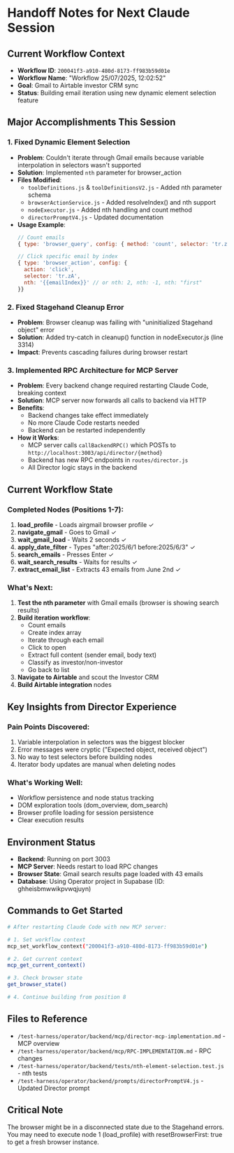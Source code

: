 # Handoff Notes for Next Claude Session

## Current Workflow Context
- **Workflow ID**: `200041f3-a910-480d-8173-ff983b59d01e` 
- **Workflow Name**: "Workflow 25/07/2025, 12:02:52"
- **Goal**: Gmail to Airtable investor CRM sync
- **Status**: Building email iteration using new dynamic element selection feature

## Major Accomplishments This Session

### 1. Fixed Dynamic Element Selection
- **Problem**: Couldn't iterate through Gmail emails because variable interpolation in selectors wasn't supported
- **Solution**: Implemented `nth` parameter for browser_action
- **Files Modified**:
  - `toolDefinitions.js` & `toolDefinitionsV2.js` - Added nth parameter schema
  - `browserActionService.js` - Added resolveIndex() and nth support
  - `nodeExecutor.js` - Added nth handling and count method
  - `directorPromptV4.js` - Updated documentation
- **Usage Example**:
  ```javascript
  // Count emails
  { type: 'browser_query', config: { method: 'count', selector: 'tr.zA' } }
  
  // Click specific email by index
  { type: 'browser_action', config: { 
    action: 'click', 
    selector: 'tr.zA', 
    nth: '{{emailIndex}}' // or nth: 2, nth: -1, nth: "first"
  }}
  ```

### 2. Fixed Stagehand Cleanup Error
- **Problem**: Browser cleanup was failing with "uninitialized Stagehand object" error
- **Solution**: Added try-catch in cleanup() function in nodeExecutor.js (line 3314)
- **Impact**: Prevents cascading failures during browser restart

### 3. Implemented RPC Architecture for MCP Server
- **Problem**: Every backend change required restarting Claude Code, breaking context
- **Solution**: MCP server now forwards all calls to backend via HTTP
- **Benefits**: 
  - Backend changes take effect immediately
  - No more Claude Code restarts needed
  - Backend can be restarted independently
- **How it Works**:
  - MCP server calls `callBackendRPC()` which POSTs to `http://localhost:3003/api/director/{method}`
  - Backend has new RPC endpoints in `routes/director.js`
  - All Director logic stays in the backend

## Current Workflow State

### Completed Nodes (Positions 1-7):
1. **load_profile** - Loads airgmail browser profile ✓
2. **navigate_gmail** - Goes to Gmail ✓
3. **wait_gmail_load** - Waits 2 seconds ✓
4. **apply_date_filter** - Types "after:2025/6/1 before:2025/6/3" ✓
5. **search_emails** - Presses Enter ✓
6. **wait_search_results** - Waits for results ✓
7. **extract_email_list** - Extracts 43 emails from June 2nd ✓

### What's Next:
1. **Test the nth parameter** with Gmail emails (browser is showing search results)
2. **Build iteration workflow**:
   - Count emails
   - Create index array
   - Iterate through each email
   - Click to open
   - Extract full content (sender email, body text)
   - Classify as investor/non-investor
   - Go back to list
3. **Navigate to Airtable** and scout the Investor CRM
4. **Build Airtable integration** nodes

## Key Insights from Director Experience

### Pain Points Discovered:
1. Variable interpolation in selectors was the biggest blocker
2. Error messages were cryptic ("Expected object, received object")
3. No way to test selectors before building nodes
4. Iterator body updates are manual when deleting nodes

### What's Working Well:
- Workflow persistence and node status tracking
- DOM exploration tools (dom_overview, dom_search)
- Browser profile loading for session persistence
- Clear execution results

## Environment Status
- **Backend**: Running on port 3003
- **MCP Server**: Needs restart to load RPC changes
- **Browser State**: Gmail search results page loaded with 43 emails
- **Database**: Using Operator project in Supabase (ID: ghheisbmwwikpvwqjuyn)

## Commands to Get Started
```bash
# After restarting Claude Code with new MCP server:

# 1. Set workflow context
mcp_set_workflow_context("200041f3-a910-480d-8173-ff983b59d01e")

# 2. Get current context
mcp_get_current_context()

# 3. Check browser state
get_browser_state()

# 4. Continue building from position 8
```

## Files to Reference
- `/test-harness/operator/backend/mcp/director-mcp-implementation.md` - MCP overview
- `/test-harness/operator/backend/mcp/RPC-IMPLEMENTATION.md` - RPC changes
- `/test-harness/operator/backend/tests/nth-element-selection.test.js` - nth tests
- `/test-harness/operator/backend/prompts/directorPromptV4.js` - Updated Director prompt

## Critical Note
The browser might be in a disconnected state due to the Stagehand errors. You may need to execute node 1 (load_profile) with resetBrowserFirst: true to get a fresh browser instance.
